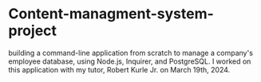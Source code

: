 # Content-managment-system-project
building a command-line application from scratch to manage a company's employee database, using Node.js, Inquirer, and PostgreSQL. I worked on this application with my tutor, Robert Kurle Jr. on March 19th, 2024. 
